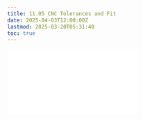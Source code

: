 ```yaml
---
title: 11.05 CNC Tolerances and Fit
date: 2025-04-03T12:00:00Z
lastmod: 2025-03-20T05:31:40
toc: true
---
```


![Link to included file content](../../../../digital-fabrication/cnc/cnc-tolerance-and-fit.md)
